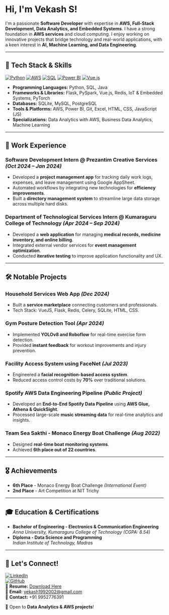 # Hi, I'm Vekash S!

I'm a passionate **Software Developer** with expertise in **AWS, Full-Stack Development, Data Analytics, and Embedded Systems**. I have a strong foundation in **AWS services** and cloud computing. I enjoy working on innovative projects that bridge technology and real-world applications, with a keen interest in **AI, Machine Learning, and Data Engineering**.

---

## 🔧 Tech Stack & Skills

[![Python](https://camo.githubusercontent.com/e0c9609001bfbca7e151a2636a57ff51b54ea83129c26ae4061147cb517c12b6/68747470733a2f2f696d672e736869656c64732e696f2f62616467652f507974686f6e2d3134333534433f7374796c653d666c6174266c6f676f3d707974686f6e)]()  [![AWS](https://camo.githubusercontent.com/e0c9609001bfbca7e151a2636a57ff51b54ea83129c26ae4061147cb517c12b6/68747470733a2f2f696d672e736869656c64732e696f2f62616467652f4157532d4646393932303f7374796c653d666c6174266c6f676f3d617773)]()  [![SQL](https://camo.githubusercontent.com/e0c9609001bfbca7e151a2636a57ff51b54ea83129c26ae4061147cb517c12b6/68747470733a2f2f696d672e736869656c64732e696f2f62616467652f53514c2d3030353538433f7374796c653d666c6174266c6f676f3d73716c)]()  [![Power BI](https://camo.githubusercontent.com/e59c5de462774ee1937e5b2f9d9a5f9bc26d48cbb3cb69f20763cfbc9a7fdd36/68747470733a2f2f696d672e736869656c64732e696f2f62616467652f506f7765722042492d4646434232313f7374796c653d666c6174266c6f676f3d706f7765722d6269)]() [![Vue.js](https://camo.githubusercontent.com/e0c9609001bfbca7e151a2636a57ff51b54ea83129c26ae4061147cb517c12b6/68747470733a2f2f696d672e736869656c64732e696f2f62616467652f5675652e6a732d3446433038443f7374796c653d666c6174266c6f676f3d7675652e6a73)]()  

- **Programming Languages:** Python, SQL, Java  
- **Frameworks & Libraries:** Flask, PySpark, Vue.js, Redis, IoT & Embedded Systems, PyTorch  
- **Databases:** SQLite, MySQL, PostgreSQL  
- **Tools & Platforms:** AWS, Power BI, Git, Excel, HTML, CSS, JavaScript (JS)  
- **Specializations:** Data Analytics with AWS, Business Data Analytics, Machine Learning  

---

## 💼 Work Experience

### **Software Development Intern** @ Prezantim Creative Services *(Oct 2024 – Jan 2024)*
- Developed a **project management app** for tracking daily work logs, expenses, and leave management using Google AppSheet.
- Automated workflows by integrating new technologies for **efficiency improvements**.
- Built a **directory management system** to streamline large data storage across multiple hard disks.

### **Department of Technological Services Intern** @ Kumaraguru College of Technology *(Apr 2024 – Sep 2024)*
- Developed a **web application** for managing **medical records, medicine inventory, and online billing**.
- Integrated external vendor services for **event management optimization**.
- Conducted **iterative testing** to improve application functionality and UX.

---

## 🛠️ Notable Projects

### **Household Services Web App** *(Dec 2024)*
- Built a **service marketplace** connecting customers and professionals.
- Tech Stack: VueJS, Flask, Redis, Celery, SQLite, HTML, CSS.

### **Gym Posture Detection Tool** *(Apr 2024)*
- Implemented **YOLOv8 and Roboflow** for real-time exercise form detection.
- Provided **instant feedback** for workout improvements and injury prevention.

### **Facility Access System using FaceNet** *(Jul 2023)*
- Engineered a **facial recognition-based access system**.
- Reduced access control costs by **70%** over traditional solutions.

### **Spotify AWS Data Engineering Pipeline** *(Public Project)*
- Developed an **End-to-End Spotify Data Pipeline** using **AWS Glue, Athena & QuickSight**.
- Processed large-scale **music streaming data** for real-time analytics and insights.

### **Team Sea Sakthi - Monaco Energy Boat Challenge** *(Aug 2022)*
- Designed **real-time boat monitoring systems**.
- Achieved **6th place out of 22 countries**.

---

## 🎖️ Achievements

- **6th Place** - Monaco Energy Boat Challenge *(International Event)*
- **2nd Place** - Art Competition at NIT Trichy

---

## 🎓 Education & Certifications

- **Bachelor of Engineering - Electronics & Communication Engineering**  
  *Anna University, Kumaraguru College of Technology (CGPA: 8.54)*
- **Diploma - Data Science and Programming**  
  *Indian Institute of Technology, Madras*

---

## 💬 Let's Connect!

[![LinkedIn](https://camo.githubusercontent.com/e0c9609001bfbca7e151a2636a57ff51b54ea83129c26ae4061147cb517c12b6/68747470733a2f2f696d672e736869656c64732e696f2f62616467652f4c696e6b6564496e2d426c75653f7374796c653d666c6174266c6f676f3d6c696e6b6564696e)](https://www.linkedin.com/in/vekash-s-148068162/)  
[![GitHub](https://camo.githubusercontent.com/e0c9609001bfbca7e151a2636a57ff51b54ea83129c26ae4061147cb517c12b6/68747470733a2f2f696d672e736869656c64732e696f2f62616467652f4769744875622d466f6c6c6f773f7374796c653d666c6174266c6f676f3d676974687562)](https://github.com/vek199)  
📄 **Resume:** [Download Here](./Vekash_S_Resume.pdf)  
📧 **Email:** vekash1992002@gmail.com  
📱 **Contact:** +91 9952776391

🔹 Open to **Data Analytics & AWS projects**!

